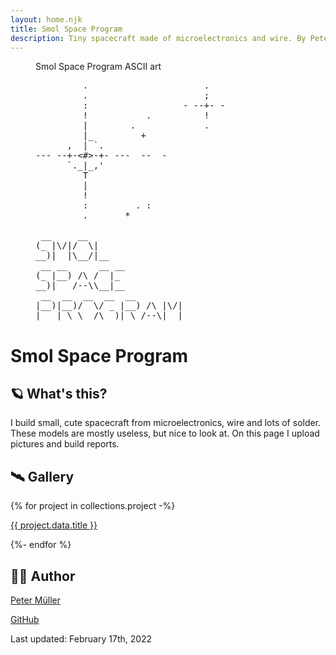```yaml
---
layout: home.njk
title: Smol Space Program
description: Tiny spacecraft made of microelectronics and wire. By Peter Müller.
---
```


<figure>
<figcaption>Smol Space Program ASCII art</figcaption>
<pre>
         .                      .
         .                      ;
         :                  - --+- -
         !           .          !
         |        .             .
         |_         +
      ,  | `.
--- --+-<#>-+- ---  --  -
      `._|_,'
         T
         |
         !
         :         . : 
         .       *
<!-- -->
 __     __                   
(_ |\/|/  \|                 
__)|  |\__/|__               
 __ __      __ __            
(_ |__) /\ /  |_             
__)|   /--\\__|__            
 __  __  __  __  __          
|__)|__)/  \/ _ |__) /\ |\/| 
|   | \ \__/\__)| \ /--\|  | 
</pre>
</figure>

# Smol Space Program

## 🪐 What's this?

I build small, cute spacecraft from microelectronics, wire and lots of solder.
These models are mostly useless, but nice to look at. On this page I upload
pictures and build reports.

## 🛰 Gallery

{% for project in collections.project -%}
<p><a href="{{ project.url }}">{{ project.data.title }}</a></p>
{%- endfor %}

## 👩‍🚀 Author

[Peter Müller](https://www.petermueller.io)

[GitHub](https://github.com/petermllrr/Smol-Space-Program)

Last updated: February 17th, 2022
